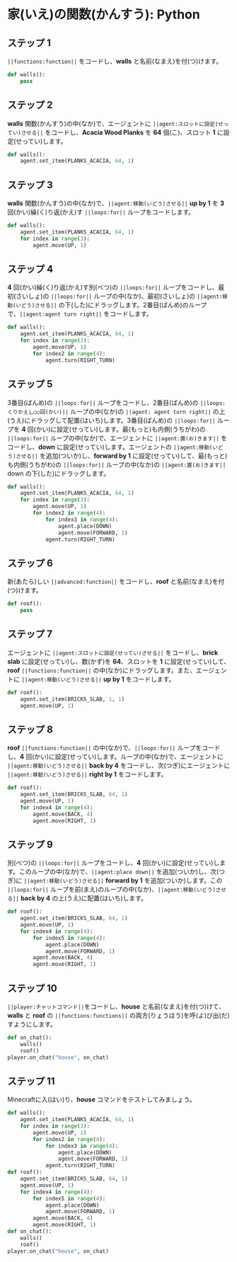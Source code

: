 # 家(いえ)の関数(かんすう): Python

## ステップ 1
``||functions:function||`` をコードし、**walls** と名前(なまえ)を付(つ)けます。

```python
def walls():
    pass
```

## ステップ 2
**walls** 関数(かんすう)の中(なか)で、エージェントに ``||agent:スロットに設定(せってい)させる||`` をコードし、**Acacia Wood Planks** を **64** 個(こ)、スロット **1** に設定(せってい)します。

```python
def walls():
    agent.set_item(PLANKS_ACACIA, 64, 1)
```

## ステップ 3
**walls** 関数(かんすう)の中(なか)で、``||agent:移動(いどう)させる||`` **up by 1** を **3** 回(かい)繰(く)り返(かえ)す ``||loops:for||`` ループをコードします。

```python
def walls():
    agent.set_item(PLANKS_ACACIA, 64, 1)
    for index in range(3):
        agent.move(UP, 1)
```

## ステップ 4
**4** 回(かい)繰(く)り返(かえ)す別(べつ)の ``||loops:for||`` ループをコードし、最初(さいしょ)の ``||loops:for||`` ループの中(なか)、最初(さいしょ)の ``||agent:移動(いどう)させる||`` の下(した)にドラッグします。2番目(ばんめ)のループで、``||agent:agent turn right||`` をコードします。

```python
def walls():
    agent.set_item(PLANKS_ACACIA, 64, 1)
    for index in range(3):
        agent.move(UP, 1)
        for index2 in range(4):
            agent.turn(RIGHT_TURN)
```

## ステップ 5
3番目(ばんめ)の ``||loops:for||`` ループをコードし、2番目(ばんめ)の ``||loops:くりかえし○○回(かい)||`` ループの中(なか)の ``||agent: agent turn right||`` の上(うえ)にドラッグして配置(はいち)します。3番目(ばんめ)の ``||loops:for||`` ループを **4** 回(かい)に設定(せってい)します。最(もっと)も内側(うちがわ)の ``||loops:for||`` ループの中(なか)で、エージェントに ``||agent:置(お)きます||`` をコードし、**down** に設定(せってい)します。エージェントの ``||agent:移動(いどう)させる||`` を追加(ついか)し、**forward by 1** に設定(せってい)して、最(もっと)も内側(うちがわ)の ``||loops:for||`` ループの中(なか)の ``||agent:置(お)きます||`` down の下(した)にドラッグします。

```python
def walls():
    agent.set_item(PLANKS_ACACIA, 64, 1)
    for index in range(3):
        agent.move(UP, 1)
        for index2 in range(4):
            for index3 in range(4):
                agent.place(DOWN)
                agent.move(FORWARD, 1)
            agent.turn(RIGHT_TURN)
```

## ステップ 6
新(あたら)しい ``||advanced:function||`` をコードし、**roof** と名前(なまえ)を付(つ)けます。

```python
def roof():
    pass
```

## ステップ 7
エージェントに ``||agent:スロットに設定(せってい)させる||`` をコードし、**brick slab** に設定(せってい)し、数(かず)を **64**、スロットを **1** に設定(せってい)して、**roof** ``||functions:function||`` の中(なか)にドラッグします。また、エージェントに ``||agent:移動(いどう)させる||`` **up by 1** をコードします。

```python
def roof():
    agent.set_item(BRICKS_SLAB, 1, 1)
    agent.move(UP, 1)
```

## ステップ 8
**roof** ``||functions:function||`` の中(なか)で、``||loops:for||`` ループをコードし、**4** 回(かい)に設定(せってい)します。ループの中(なか)で、エージェントに ``||agent:移動(いどう)させる||`` **back by 4** をコードし、次(つぎ)にエージェントに ``||agent:移動(いどう)させる||`` **right by 1** をコードします。

```python
def roof():
    agent.set_item(BRICKS_SLAB, 64, 1)
    agent.move(UP, 1)
    for index4 in range(4):
        agent.move(BACK, 4)
        agent.move(RIGHT, 1)
```

## ステップ 9
別(べつ)の ``||loops:for||`` ループをコードし、**4** 回(かい)に設定(せってい)します。このループの中(なか)で、``||agent:place down||`` を追加(ついか)し、次(つぎ)に ``||agent:移動(いどう)させる||`` **forward by 1** を追加(ついか)します。この ``||loops:for||`` ループを前(まえ)のループの中(なか)、``||agent:移動(いどう)させる||`` **back by 4** の上(うえ)に配置(はいち)します。

```python
def roof():
    agent.set_item(BRICKS_SLAB, 64, 1)
    agent.move(UP, 1)
    for index4 in range(4):
        for index5 in range(4):
            agent.place(DOWN)
            agent.move(FORWARD, 1)
        agent.move(BACK, 4)
        agent.move(RIGHT, 1)
```

## ステップ 10
``||player:チャットコマンド||``をコードし、**house** と名前(なまえ)を付(つ)けて、**walls** と **roof** の ``||functions:functions||`` の両方(りょうほう)を呼(よ)び出(だ)すようにします。

```python
def on_chat():
    walls()
    roof()
player.on_chat("house", on_chat)
```


## ステップ 11
Minecraftに入(はい)り、**house** コマンドをテストしてみましょう。

```python
def walls():
    agent.set_item(PLANKS_ACACIA, 64, 1)
    for index in range(3):
        agent.move(UP, 1)
        for index2 in range(4):
            for index3 in range(4):
                agent.place(DOWN)
                agent.move(FORWARD, 1)
            agent.turn(RIGHT_TURN)
def roof():
    agent.set_item(BRICKS_SLAB, 64, 1)
    agent.move(UP, 1)
    for index4 in range(4):
        for index5 in range(4):
            agent.place(DOWN)
            agent.move(FORWARD, 1)
        agent.move(BACK, 4)
        agent.move(RIGHT, 1)
def on_chat():
    walls()
    roof()
player.on_chat("house", on_chat)
```